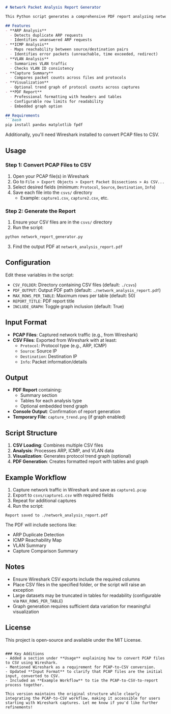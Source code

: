 ```markdown
# Network Packet Analysis Report Generator

This Python script generates a comprehensive PDF report analyzing network packet captures. It processes CSV files (converted from Wireshark PCAP files), performs protocol-specific analysis, and creates visualizations and tabulated summaries.

## Features
- **ARP Analysis**
  - Detects duplicate ARP requests
  - Identifies unanswered ARP requests
- **ICMP Analysis**
  - Maps reachability between source/destination pairs
  - Identifies error packets (unreachable, time exceeded, redirect)
- **VLAN Analysis**
  - Summarizes VLAN traffic
  - Checks VLAN ID consistency
- **Capture Summary**
  - Compares packet counts across files and protocols
- **Visualization**
  - Optional trend graph of protocol counts across captures
- **PDF Report**
  - Professional formatting with headers and tables
  - Configurable row limits for readability
  - Embedded graph option

## Requirements
```bash
pip install pandas matplotlib fpdf
```
Additionally, you'll need Wireshark installed to convert PCAP files to CSV.

## Usage
### Step 1: Convert PCAP Files to CSV
1. Open your PCAP file(s) in Wireshark
2. Go to `File > Export Objects > Export Packet Dissections > As CSV...`
3. Select desired fields (minimum: `Protocol`, `Source`, `Destination`, `Info`)
4. Save each file into the `csvs/` directory
   - Example: `capture1.csv`, `capture2.csv`, etc.

### Step 2: Generate the Report
1. Ensure your CSV files are in the `csvs/` directory
2. Run the script:
```bash
python network_report_generator.py
```
3. Find the output PDF at `network_analysis_report.pdf`

## Configuration
Edit these variables in the script:
- `CSV_FOLDER`: Directory containing CSV files (default: `./csvs`)
- `PDF_OUTPUT`: Output PDF path (default: `./network_analysis_report.pdf`)
- `MAX_ROWS_PER_TABLE`: Maximum rows per table (default: 50)
- `REPORT_TITLE`: PDF report title
- `INCLUDE_GRAPH`: Toggle graph inclusion (default: True)

## Input Format
- **PCAP Files**: Captured network traffic (e.g., from Wireshark)
- **CSV Files**: Exported from Wireshark with at least:
  - `Protocol`: Protocol type (e.g., ARP, ICMP)
  - `Source`: Source IP
  - `Destination`: Destination IP
  - `Info`: Packet information/details

## Output
- **PDF Report** containing:
  - Summary section
  - Tables for each analysis type
  - Optional embedded trend graph
- **Console Output**: Confirmation of report generation
- **Temporary File**: `capture_trend.png` (if graph enabled)

## Script Structure
1. **CSV Loading**: Combines multiple CSV files
2. **Analysis**: Processes ARP, ICMP, and VLAN data
3. **Visualization**: Generates protocol trend graph (optional)
4. **PDF Generation**: Creates formatted report with tables and graph

## Example Workflow
1. Capture network traffic in Wireshark and save as `capture1.pcap`
2. Export to `csvs/capture1.csv` with required fields
3. Repeat for additional captures
4. Run the script:
```
Report saved to ./network_analysis_report.pdf
```
The PDF will include sections like:
- ARP Duplicate Detection
- ICMP Reachability Map
- VLAN Summary
- Capture Comparison Summary

## Notes
- Ensure Wireshark CSV exports include the required columns
- Place CSV files in the specified folder, or the script will raise an exception
- Large datasets may be truncated in tables for readability (configurable via `MAX_ROWS_PER_TABLE`)
- Graph generation requires sufficient data variation for meaningful visualization

## License
This project is open-source and available under the MIT License.
```

### Key Additions
- Added a section under **Usage** explaining how to convert PCAP files to CSV using Wireshark.
- Mentioned Wireshark as a requirement for PCAP-to-CSV conversion.
- Updated **Input Format** to clarify that PCAP files are the initial input, converted to CSV.
- Included an **Example Workflow** to tie the PCAP-to-CSV-to-report process together.

This version maintains the original structure while clearly integrating the PCAP-to-CSV workflow, making it accessible for users starting with Wireshark captures. Let me know if you'd like further refinements!
